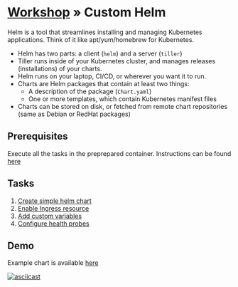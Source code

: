 # [Workshop](../README.md) &raquo; Custom Helm

Helm is a tool that streamlines installing and managing Kubernetes applications.
Think of it like apt/yum/homebrew for Kubernetes.

- Helm has two parts: a client (`helm`) and a server (`tiller`)
- Tiller runs inside of your Kubernetes cluster, and manages releases (installations)
  of your charts.
- Helm runs on your laptop, CI/CD, or wherever you want it to run.
- Charts are Helm packages that contain at least two things:
  - A description of the package (`Chart.yaml`)
  - One or more templates, which contain Kubernetes manifest files
- Charts can be stored on disk, or fetched from remote chart repositories
  (same as Debian or RedHat packages)

## Prerequisites

Execute all the tasks in the preprepared container. Instructions can be found [here](../02_kubernetes/README.md#access-to-your-namespace-in-workshop-k8s-cluster)

## Tasks

1. [Create simple helm chart](./01_create_helm_chart.md)
2. [Enable Ingress resource](./02_enable_ingress.md)
3. [Add custom variables](./03_add_variables.md)
4. [Configure health probes](./04_configure_probes.md)

## Demo

Example chart is available [here](https://github.com/3fs/k8s-workshop/blob/master/04_custom_helm/README.md)

[![asciicast](https://asciinema.org/a/SY034jPcErkVmVMBeb9lXc9Xp.svg)](https://asciinema.org/a/SY034jPcErkVmVMBeb9lXc9Xp)
